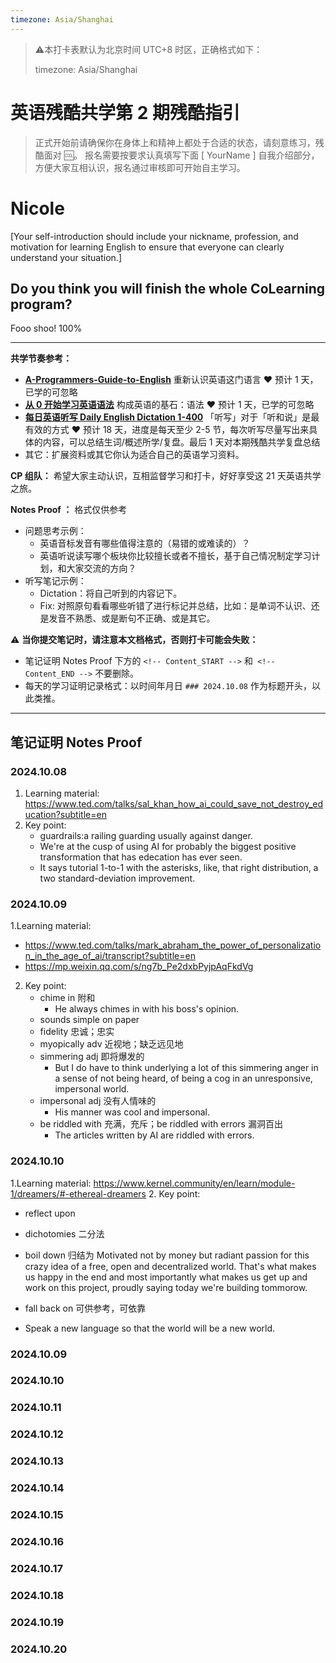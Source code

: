 ```yaml
---
timezone: Asia/Shanghai
---
```


> ⚠️本打卡表默认为北京时间 UTC+8 时区，正确格式如下：
>
> timezone: Asia/Shanghai
>


# 英语残酷共学第 2 期残酷指引

> 正式开始前请确保你在身体上和精神上都处于合适的状态，请刻意练习，残酷面对 🆒。 报名需要按要求认真填写下面 [ YourName ] 自我介绍部分，方便大家互相认识，报名通过审核即可开始自主学习。

# Nicole

[Your self-introduction should include your nickname, profession, and motivation for learning English to ensure that everyone can clearly understand your situation.]

## Do you think you will finish the whole CoLearning program?

Fooo shoo! 100%

---

**共学节奏参考：**

- [**A-Programmers-Guide-to-English**](https://github.com/yujiangshui/A-Programmers-Guide-to-English) 重新认识英语这门语言 ❤️ 预计 1 天，已学的可忽略
- [**从 0 开始学习英语语法**](https://hzpt-inet-club.github.io/english-note/) 构成英语的基石：语法 ❤️ 预计 1 天，已学的可忽略
- [**每日英语听写 Daily English Dictation 1-400**](https://www.bilibili.com/video/BV1U7411a7xG?p=3&vd_source=bc0666711d2280c24d54945ab9c11146) 「听写」对于「听和说」是最有效的方式 ❤️ 预计 18 天，进度是每天至少 2-5 节，每次听写尽量写出来具体的内容，可以总结生词/概述所学/复盘。最后 1 天对本期残酷共学复盘总结
- 其它：扩展资料或其它你认为适合自己的英语学习资料。

**CP 组队：**  希望大家主动认识，互相监督学习和打卡，好好享受这 21 天英语共学之旅。

**Notes Proof ：** 格式仅供参考

- 问题思考示例：
  - 英语音标发音有哪些值得注意的（易错的或难读的）？
  - 英语听说读写哪个板块你比较擅长或者不擅长，基于自己情况制定学习计划，和大家交流的方向？
- 听写笔记示例：
  - Dictation：将自己听到的内容记下。
  - Fix: 对照原句看看哪些听错了进行标记并总结，比如：是单词不认识、还是发音不熟悉、或是断句不正确、或是其它。

⚠️ **当你提交笔记时，请注意本文档格式，否则打卡可能会失败：**

- 笔记证明 Notes Proof 下方的 `<!-- Content_START -->` 和` <!-- Content_END -->` 不要删除。
- 每天的学习证明记录格式：以时间年月日 `### 2024.10.08` 作为标题开头，以此类推。

---

## 笔记证明 Notes Proof

<!-- Content_START --> 

### 2024.10.08
1. Learning material: https://www.ted.com/talks/sal_khan_how_ai_could_save_not_destroy_education?subtitle=en
2. Key point:
   - guardrails:a railing guarding usually against danger.
   - We're at the cusp of using AI for probably the biggest positive transformation that has edecation has ever seen.
   - It says tutorial 1-to-1 with the asterisks, like, that right distribution, a two standard-deviation improvement.


### 2024.10.09
1.Learning material:
- https://www.ted.com/talks/mark_abraham_the_power_of_personalization_in_the_age_of_ai/transcript?subtitle=en
- https://mp.weixin.qq.com/s/ng7b_Pe2dxbPyjpAqFkdVg
2. Key point:
   - chime in 附和
     - He always chimes in with his boss's opinion.
   - sounds simple on paper
   - fidelity 忠诚；忠实
   - myopically adv 近视地；缺乏远见地
   - simmering adj 即将爆发的
     - But I do have to think underlying a lot of this simmering anger in a sense of not being heard, of being a cog in an unresponsive, impersonal world.
   - impersonal adj 没有人情味的
     - His manner was cool and impersonal.
   - be riddled with 充满，充斥；be riddled with errors 漏洞百出
     - The articles written by AI are riddled with errors.


### 2024.10.10
1.Learning material:
https://www.kernel.community/en/learn/module-1/dreamers/#-ethereal-dreamers
2. Key point:
- reflect upon
- dichotomies 二分法
- boil down 归结为
  Motivated not by money but radiant passion for this crazy idea of a free, open and decentralized world. That's what makes us happy in the end and most importantly what makes us get up and work on this project, proudly saying today we're building tommorow.

- fall back on 可供参考，可依靠
- Speak a new language so that the world will be a new world. 


### 2024.10.09



### 2024.10.10

### 2024.10.11

### 2024.10.12

### 2024.10.13

### 2024.10.14

### 2024.10.15

### 2024.10.16

### 2024.10.17

### 2024.10.18
### 2024.10.19
### 2024.10.20







<!-- Content_END -->
